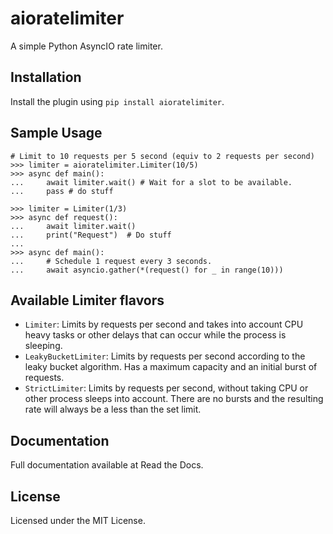 # aioratelimiter
A simple Python AsyncIO rate limiter.

## Installation
Install the plugin using `pip install aioratelimiter`.

## Sample Usage

    # Limit to 10 requests per 5 second (equiv to 2 requests per second)
    >>> limiter = aioratelimiter.Limiter(10/5)
    >>> async def main():
    ...     await limiter.wait() # Wait for a slot to be available.
    ...     pass # do stuff

    >>> limiter = Limiter(1/3)
    >>> async def request():
    ...     await limiter.wait()
    ...     print("Request")  # Do stuff
    ...
    >>> async def main():
    ...     # Schedule 1 request every 3 seconds.
    ...     await asyncio.gather(*(request() for _ in range(10)))

## Available Limiter flavors

- `Limiter`: Limits by requests per second and takes into account CPU heavy
    tasks or other delays that can occur while the process is sleeping.
- `LeakyBucketLimiter`: Limits by requests per second according to the
    leaky bucket algorithm. Has a maximum capacity and an initial burst of
    requests.
- `StrictLimiter`: Limits by requests per second, without taking CPU or other
    process sleeps into account. There are no bursts and the resulting rate will
    always be a less than the set limit.

## Documentation

Full documentation available at Read the Docs.

## License

Licensed under the MIT License.

